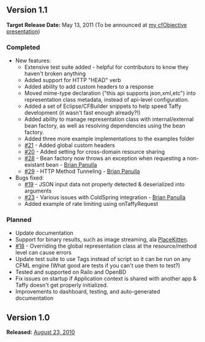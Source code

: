 ## Version 1.1
**Target Release Date:** May 13, 2011 (To be announced at [my cfObjective presentation](http://lanyrd.com/2011/cfobjective/scfzb/))

### Completed

  * New features:
    * Extensive test suite added - helpful for contributors to know they haven't broken anything
    * Added support for HTTP "HEAD" verb
    * Added ability to add custom headers to a response
    * Moved mime-type declaration ("this api supports json,xml,etc") into representation class metadata, instead of api-level configuration.
    * Added a set of Eclipse/CFBuilder snippets to help speed Taffy development (it wasn't fast enough already?!)
    * Added ability to manage representation class with internal/external bean factory, as well as resolving dependencies using the bean factory.
    * Added three more example implementations to the examples folder
    * [\#21](https://github.com/atuttle/taffy/issues/21) - Added global custom headers 
    * [\#20](https://github.com/atuttle/taffy/issues/20) - Added setting for cross-domain resource sharing
    * [\#28](https://github.com/atuttle/taffy/issues/28) - Bean factory now throws an exception when requesting a non-existant bean - [Brian Panulla](https://github.com/bpanulla)
    * [\#29](https://github.com/atuttle/taffy/issues/29) - HTTP Method Tunneling  - [Brian Panulla](https://github.com/bpanulla)
  * Bugs fixed:
    * [\#19](https://github.com/atuttle/taffy/issues/19) - JSON input data not properly detected & deserialized into arguments
    * [\#23](https://github.com/atuttle/taffy/issues/24) - Various issues with ColdSpring integration - [Brian Panulla](https://github.com/bpanulla)
    * Added example of rate limiting using onTaffyRequest

### Planned

  * Update documentation
  * Support for binary results, such as image streaming, ala [PlaceKitten](http://www.placekitten.com).
  * [\#18](https://github.com/atuttle/taffy/issues/18) - Overriding the global representation class at the resource/method level can cause errors
  * Update test suite to use Tags instead of script so it can be run on any CFML engine (What good are tests if you can't use them to test?)
  * Tested and supported on Railo and OpenBD
  * Fix issues on startup if Application context is shared with another app & Taffy doesn't get properly initialized.
  * Improvements to dashboard, testing, and auto-generated documentation

## Version 1.0
**Released:** [August 23, 2010](http://fusiongrokker.com/post/taffy-a-restful-framework-for-coldfusion)